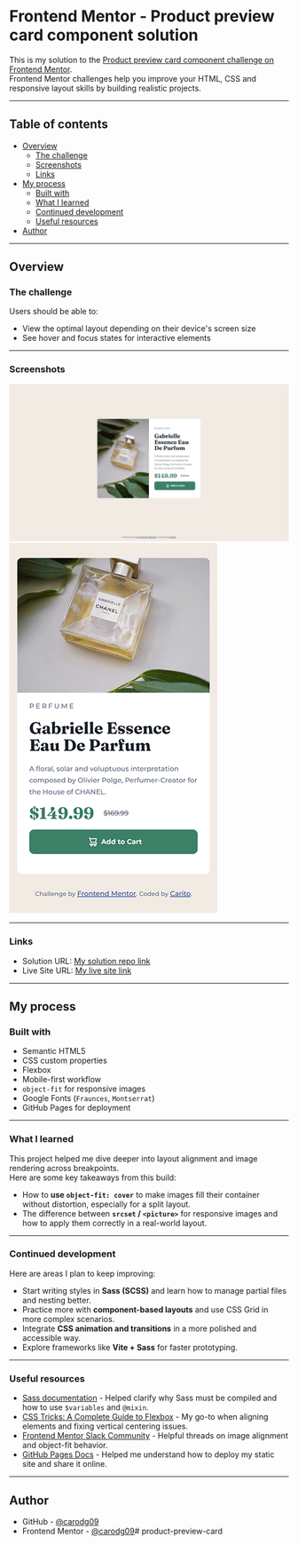 # Frontend Mentor - Product preview card component solution

This is my solution to the [Product preview card component challenge on Frontend Mentor](https://www.frontendmentor.io/challenges/product-preview-card-component-GO7UmttRfa).  
Frontend Mentor challenges help you improve your HTML, CSS and responsive layout skills by building realistic projects.

---

## Table of contents

- [Overview](#overview)
  - [The challenge](#the-challenge)
  - [Screenshots](#screenshots)
  - [Links](#links)
- [My process](#my-process)
  - [Built with](#built-with)
  - [What I learned](#what-i-learned)
  - [Continued development](#continued-development)
  - [Useful resources](#useful-resources)
- [Author](#author)

---

## Overview

### The challenge

Users should be able to:

- View the optimal layout depending on their device's screen size
- See hover and focus states for interactive elements

---

### Screenshots

![Desktop Screenshot of my solution](./images/desktop-screenshot.png)  
![Mobile Screenshot of my solution](./images/mobile-screenshot.png)

---

### Links

- Solution URL: [My solution repo link](https://github.com/carodg09/product-preview-card)
- Live Site URL: [My live site link](https://carodg09.github.io/product-preview-card)

---

## My process

### Built with

- Semantic HTML5
- CSS custom properties
- Flexbox
- Mobile-first workflow
- `object-fit` for responsive images
- Google Fonts (`Fraunces`, `Montserrat`)
- GitHub Pages for deployment

---

### What I learned

This project helped me dive deeper into layout alignment and image rendering across breakpoints.  
Here are some key takeaways from this build:

- How to **use `object-fit: cover`** to make images fill their container without distortion, especially for a split layout.
- The difference between **`srcset` / `<picture>`** for responsive images and how to apply them correctly in a real-world layout.

---

### Continued development

Here are areas I plan to keep improving:

- Start writing styles in **Sass (SCSS)** and learn how to manage partial files and nesting better.
- Practice more with **component-based layouts** and use CSS Grid in more complex scenarios.
- Integrate **CSS animation and transitions** in a more polished and accessible way.
- Explore frameworks like **Vite + Sass** for faster prototyping.

---


### Useful resources

- [Sass documentation](https://sass-lang.com/guide) - Helped clarify why Sass must be compiled and how to use `$variables` and `@mixin`.
- [CSS Tricks: A Complete Guide to Flexbox](https://css-tricks.com/snippets/css/a-guide-to-flexbox/) - My go-to when aligning elements and fixing vertical centering issues.
- [Frontend Mentor Slack Community](https://www.frontendmentor.io/community) - Helpful threads on image alignment and object-fit behavior.
- [GitHub Pages Docs](https://docs.github.com/en/pages) - Helped me understand how to deploy my static site and share it online.

---

## Author

- GitHub - [@carodg09](https://github.com/carodg09)
- Frontend Mentor - [@carodg09](https://www.frontendmentor.io/profile/carodg09)#   p r o d u c t - p r e v i e w - c a r d 
 
 